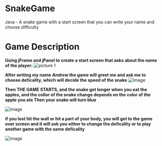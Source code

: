 # SnakeGame
Java - A snake game with a start screen that you can write your name and choose difficulty


# Game Description 
**Using jFrame and jPanel to create a start screen that asks about the name of the player:**
![picture 1](https://user-images.githubusercontent.com/97995173/212979265-8d865f1b-2992-42fc-bfd2-f1ce57898bbd.PNG)

**After writing my name _Andrew_ the game will greet me and ask me to choose deficality, which will decide the speed of the snake**
![image](https://user-images.githubusercontent.com/97995173/212979824-007f8b1d-0186-4051-ac41-f927ee127861.png)

**Then THE GAME STARTS, and the snake get longer when you eat the apples, and the collor of the snake change depends on the color of the apple you ate
Then your snake will turn blue**

![image](https://user-images.githubusercontent.com/97995173/212980064-d91f3138-f833-464b-bda1-8bf6c143e303.png)

**if you lost hit the wall or hit a part of your body, you will get to the game over screen and it will ask you either to change the deficality or to play another game with the same deficality**

![image](https://user-images.githubusercontent.com/97995173/212981815-404cb75b-4bc5-42e4-8814-0ba2e41fcb0a.png)



